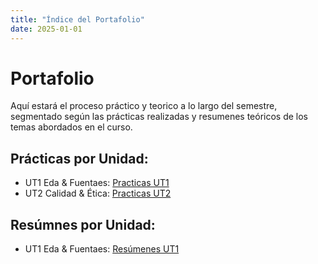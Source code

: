 ```yaml
---
title: "Índice del Portafolio"
date: 2025-01-01
---
```


# **Portafolio**

Aquí estará el proceso práctico y teorico a lo largo del semestre, segmentado según las prácticas realizadas y resumenes teóricos de los temas abordados en el curso. 


## **Prácticas por Unidad:**

- UT1 Eda & Fuentaes: [Practicas UT1](UT1/01-Main.md)
- UT2 Calidad & Ética: [Practicas UT2](UT2/02-Main.md)


## **Resúmnes por Unidad:**

- UT1 Eda & Fuentaes: [Resúmenes UT1](UT1/IRat_1.ipynb)
